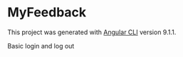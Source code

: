 # MyFeedback

This project was generated with [Angular CLI](https://github.com/angular/angular-cli) version 9.1.1.

Basic login and log out

